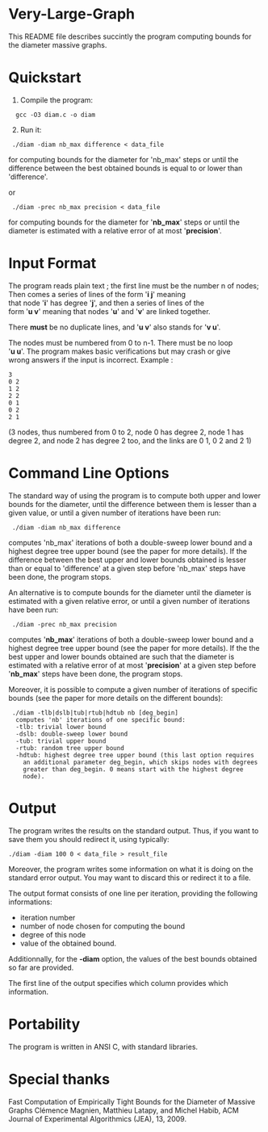 # Very-Large-Graph

This README file describes succintly the program computing
bounds for the diameter massive graphs.

# Quickstart

1. Compile the program:
```
  gcc -O3 diam.c -o diam
```
2. Run it:
```
 ./diam -diam nb_max difference < data_file
```
  for computing bounds for the diameter for 'nb_max' steps
  or until the difference between the best obtained bounds
  is equal to or lower than 'difference'.

or

```
 ./diam -prec nb_max precision < data_file
```
  for computing bounds for the diameter for '**nb_max**' steps
  or until the diameter is estimated with a relative error
  of at most '**precision**'.

# Input Format

The program reads plain text ; the first line must be the number n of nodes;   
Then comes a series of lines of the form '**i j**' meaning  
that node '**i**' has degree '**j**', and then a series of lines of the  
form '**u v**' meaning that nodes '**u**' and '**v**' are linked together.  

There **must** be no duplicate lines, and '**u v**' also stands for '**v u**'.  

The nodes must be numbered from 0 to n-1. There must be no loop  
'**u u**'. The program makes basic verifications but may crash or give  
wrong answers if the input is incorrect.
Example :  
```
3  
0 2  
1 2  
2 2  
0 1  
0 2  
2 1  
```
(3 nodes, thus numbered from 0 to 2, node 0 has degree 2, node 1
has degree 2, and node 2 has degree 2 too, and the links are 0 1,
0 2 and 2 1)


# Command Line Options 


The standard way of using the program is to compute both upper and 
lower bounds for the diameter, until the difference between them is
lesser than a given value, or until a given number of iterations
have been run:

```
 ./diam -diam nb_max difference
```
  computes 'nb_max' iterations of both a double-sweep lower bound and
  a highest degree tree upper bound (see the paper for more details).
  If the difference between the best upper and lower bounds obtained
  is lesser than or equal to 'difference' at a given step before
  'nb_max' steps have been done, the program stops.

An alternative is to compute bounds for the diameter until the diameter
is estimated with a given relative error, or until a given number of
iterations have been run:
```
 ./diam -prec nb_max precision
```
  computes '**nb_max**' iterations of both a double-sweep lower bound and
  a highest degree tree upper bound (see the paper for more details).
  If the the best upper and lower bounds obtained are such that the
  diameter is estimated with a relative error of at most '**precision**'
  at a given step before '**nb_max**' steps have been done, the program
  stops.


Moreover, it is possible to compute a given number of iterations of
specific bounds (see the paper for more details on the different
bounds):
```
 ./diam -tlb|dslb|tub|rtub|hdtub nb [deg_begin]
  computes 'nb' iterations of one specific bound:
  -tlb: trivial lower bound
  -dslb: double-sweep lower bound
  -tub: trivial upper bound
  -rtub: random tree upper bound
  -hdtub: highest degree tree upper bound (this last option requires
    an additional parameter deg_begin, which skips nodes with degrees
    greater than deg_begin. 0 means start with the highest degree
    node).
```

# Output

The program writes the results on the standard output. Thus,
if you want to save them you should redirect it, using
typically:
```
./diam -diam 100 0 < data_file > result_file
```
Moreover, the program writes some information on what it is
doing on the standard error output. You may want to discard
this or redirect it to a file.

The output format consists of one line per iteration, providing
the following informations:
 - iteration number
 - number of node chosen for computing the bound
 - degree of this node
 - value of the obtained bound.

Additionnally, for the **-diam** option, the values of the best bounds
obtained so far are provided.

The first line of the output specifies which column provides which
information.

# Portability

The program is written in ANSI C, with standard libraries.

# Special thanks
Fast Computation of Empirically Tight Bounds
  for the Diameter of Massive Graphs
Clémence Magnien, Matthieu Latapy, and Michel Habib,
ACM Journal of Experimental Algorithmics (JEA), 13, 2009.